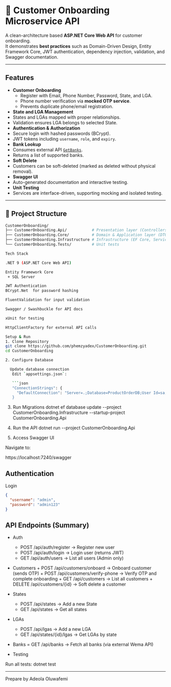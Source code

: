 # 🏦 Customer Onboarding Microservice API

A clean-architecture based **ASP.NET Core Web API** for customer onboarding.  
It demonstrates **best practices** such as Domain-Driven Design, Entity Framework Core, JWT authentication, dependency injection, validation, and Swagger documentation.

---

## Features
- **Customer Onboarding**
  - Register with Email, Phone Number, Password, State, and LGA.
  - Phone number verification via **mocked OTP service**.
  - Prevents duplicate phone/email registration.
-  **State and LGA Management**
  - States and LGAs mapped with proper relationships.
  - Validation ensures LGA belongs to selected State.
-  **Authentication & Authorization**
  - Secure login with hashed passwords (BCrypt).
  - JWT tokens including `username`, `role`, and `expiry`.
-  **Bank Lookup**
  - Consumes external API [`GetBanks`](https://wema-alatdev-apimgt.developer.azure-api.net/api-details#api=alat-tech-test-api).
  - Returns a list of supported banks.
-  **Soft Delete**
  - Customers can be soft-deleted (marked as deleted without physical removal).
-  **Swagger UI**
  - Auto-generated documentation and interactive testing.
-  **Unit Testing**
  - Services are interface-driven, supporting mocking and isolated testing.

---

## 📂 Project Structure
```bash
CustomerOnboarding/
├── CustomerOnboarding.Api/           # Presentation layer (Controllers, Swagger, Middleware)
├── CustomerOnboarding.Core/          # Domain & Application layer (DTOs, Interfaces, Models, Validators)
├── CustomerOnboarding.Infrastructure # Infrastructure (EF Core, Services)
└── CustomerOnboarding.Tests/         # Unit tests

Tech Stack

.NET 9 (ASP.NET Core Web API)

Entity Framework Core
 + SQL Server

JWT Authentication
BCrypt.Net  for password hashing

FluentValidation for input validation

Swagger / Swashbuckle for API docs

xUnit for testing

HttpClientFactory for external API calls

Setup & Run 
1. Clone Repository
git clone https://github.com/phemzyadex/CustomerOnboarding.git
cd CustomerOnboarding

2. Configure Database

  Update database connection
   Edit `appsettings.json`:

   ```json
   "ConnectionStrings": {
     "DefaultConnection": "Server=.;Database=ProductOrderDB;User Id=sa;Password=*****;Encrypt=True;TrustServerCertificate=True;MultipleActiveResultSets=True;Pooling=True;Max Pool Size=100;""
   }
   ```
3. Run Migrations
dotnet ef database update --project CustomerOnboarding.Infrastructure --startup-project CustomerOnboarding.Api

4. Run the API
dotnet run --project CustomerOnboarding.Api

5. Access Swagger UI

Navigate to:

https://localhost:7240/swagger

## Authentication

  Login
  ```json
  {
    "username": "admin",
    "password": "admin123"
  }
  ```


## API Endpoints (Summary)
  - Auth

    + POST /api/auth/register → Register new user
    + POST /api/auth/login → Login user (returns JWT)
    + GET /api/auth/users → List all users (Admin only)

  -  Customers
    + POST /api/customers/onboard → Onboard customer (sends OTP)
    + POST /api/customers/verify-phone → Verify OTP and complete onboarding
    + GET /api/customers → List all customers
    + DELETE /api/customers/{id} → Soft delete a customer

  - States 
    + POST /api/states → Add a new State
    + GET /api/states → Get all states

  - LGAs
    + POST /api/lgas → Add a new LGA
    + GET /api/states/{id}/lgas → Get LGAs by state

  - Banks
    = GET /api/banks → Fetch all banks (via external Wema API)

  - Testing

Run all tests:
dotnet test

---

Prepare by
Adeola Oluwafemi